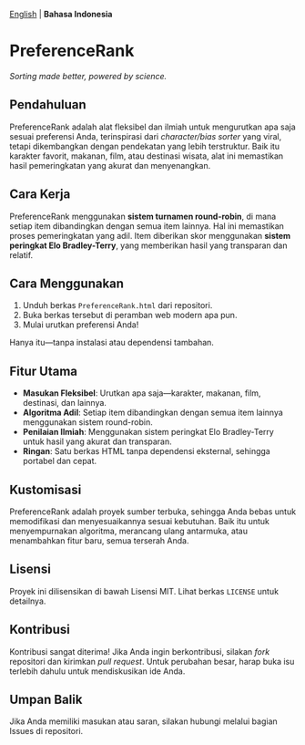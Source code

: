 [English](https://github.com/mahalisyarifuddin/PreferenceRank) | **Bahasa Indonesia**

# PreferenceRank
*Sorting made better, powered by science.*

## Pendahuluan
PreferenceRank adalah alat fleksibel dan ilmiah untuk mengurutkan apa saja sesuai preferensi Anda, terinspirasi dari *character/bias sorter* yang viral, tetapi dikembangkan dengan pendekatan yang lebih terstruktur. Baik itu karakter favorit, makanan, film, atau destinasi wisata, alat ini memastikan hasil pemeringkatan yang akurat dan menyenangkan.

## Cara Kerja
PreferenceRank menggunakan **sistem turnamen round-robin**, di mana setiap item dibandingkan dengan semua item lainnya. Hal ini memastikan proses pemeringkatan yang adil. Item diberikan skor menggunakan **sistem peringkat Elo Bradley-Terry**, yang memberikan hasil yang transparan dan relatif.

## Cara Menggunakan
1. Unduh berkas `PreferenceRank.html` dari repositori.
2. Buka berkas tersebut di peramban web modern apa pun.
3. Mulai urutkan preferensi Anda!

Hanya itu—tanpa instalasi atau dependensi tambahan.

## Fitur Utama
- **Masukan Fleksibel**: Urutkan apa saja—karakter, makanan, film, destinasi, dan lainnya.
- **Algoritma Adil**: Setiap item dibandingkan dengan semua item lainnya menggunakan sistem round-robin.
- **Penilaian Ilmiah**: Menggunakan sistem peringkat Elo Bradley-Terry untuk hasil yang akurat dan transparan.
- **Ringan**: Satu berkas HTML tanpa dependensi eksternal, sehingga portabel dan cepat.

## Kustomisasi
PreferenceRank adalah proyek sumber terbuka, sehingga Anda bebas untuk memodifikasi dan menyesuaikannya sesuai kebutuhan. Baik itu untuk menyempurnakan algoritma, merancang ulang antarmuka, atau menambahkan fitur baru, semua terserah Anda.

## Lisensi
Proyek ini dilisensikan di bawah Lisensi MIT. Lihat berkas `LICENSE` untuk detailnya.

## Kontribusi
Kontribusi sangat diterima! Jika Anda ingin berkontribusi, silakan *fork* repositori dan kirimkan *pull request*. Untuk perubahan besar, harap buka isu terlebih dahulu untuk mendiskusikan ide Anda.

## Umpan Balik
Jika Anda memiliki masukan atau saran, silakan hubungi melalui bagian Issues di repositori.
